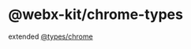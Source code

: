 # @webx-kit/chrome-types

extended [@types/chrome](https://www.npmjs.com/package/@types/chrome?activeTab=readme)
